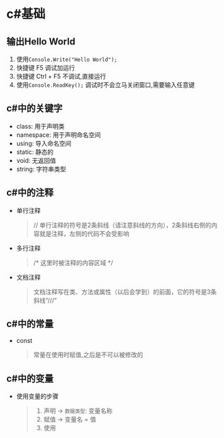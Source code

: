 # c#基础

## 输出Hello World

1. 使用`Console.Write("Hello World");`
2. 快捷键  F5 调试加运行
3. 快捷键 Ctrl + F5 不调试,直接运行
4. 使用`Console.ReadKey();` 调试时不会立马关闭窗口,需要输入任意键


## c#中的关键字

- class: 用于声明类
- namespace: 用于声明命名空间
- using: 导入命名空间
- static: 静态的
- void: 无返回值
- string: 字符串类型
  

## c#中的注释

- 单行注释
  > // 单行注释的符号是2条斜线（请注意斜线的方向），2条斜线右侧的内容就是注释，左侧的代码不会受影响
- 多行注释
  > /* 这里时被注释的内容区域 */
- 文档注释
  > 文档注释写在类、方法或属性（以后会学到）的前面，它的符号是3条斜线“///”

## c#中的常量 

- const 
  > 常量在使用时赋值,之后是不可以被修改的


## c#中的变量

- 使用变量的步骤
  > 1. 声明 ->  `数据类型`: 变量名称
  > 2. 赋值 -> 变量名 = 值
  > 3. 使用